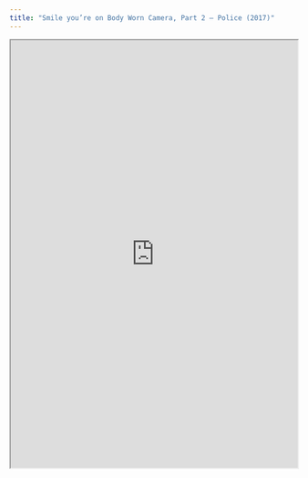 ```yaml
---
title: "Smile you’re on Body Worn Camera, Part 2 – Police (2017)"
---
```



<iframe height="750" width="100%" src="https://ewelton.github.io/ktest/wiki.html#Smile%20you%E2%80%99re%20on%20Body%20Worn%20Camera,%20Part%202%20%E2%80%93%20Police%20(2017)"></iframe>
